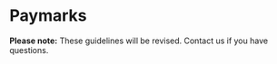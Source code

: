 <!-- START_METADATA
---
title: Paymarks
sidebar_position: 20
pagination_next: null
---
END_METADATA -->

# Paymarks

**Please note:** These guidelines will be revised. Contact us if you have questions.
